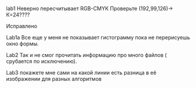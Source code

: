 lab1 Неверно пересчитывает RGB-CMYК Проверьте (192,99,126)-> К=24????

Исправлено

Lab1a Все еще у меня не показывает гистограмму пока не перерисуешь окно формы.

Lab2  Так и не смог прочитать информацию про много файлов ( срубается по исключению).

Lab3 покажете мне сами на какой линии есть разница в её изображении для разных алгоритмов
